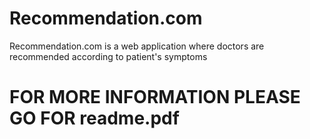 # Recommendation.com
Recommendation.com is a web application where doctors are recommended according to patient's symptoms

# FOR MORE INFORMATION PLEASE GO FOR readme.pdf
